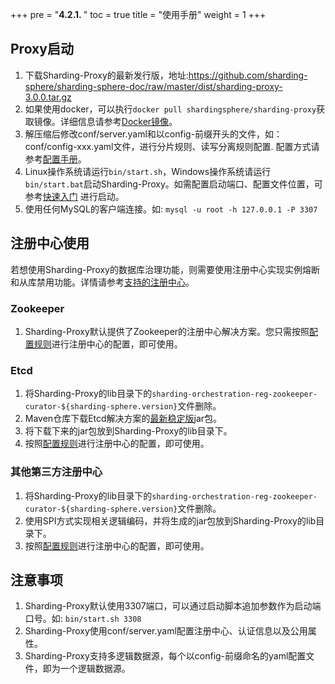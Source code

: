 +++
pre = "<b>4.2.1. </b>"
toc = true
title = "使用手册"
weight = 1
+++

## Proxy启动

1. 下载Sharding-Proxy的最新发行版，地址:https://github.com/sharding-sphere/sharding-sphere-doc/raw/master/dist/sharding-proxy-3.0.0.tar.gz
1. 如果使用docker，可以执行`docker pull shardingsphere/sharding-proxy`获取镜像。详细信息请参考[Docker镜像](/cn/manual/sharding-proxy/docker/)。
1. 解压缩后修改conf/server.yaml和以config-前缀开头的文件，如：conf/config-xxx.yaml文件，进行分片规则、读写分离规则配置. 配置方式请参考[配置手册](/cn/manual/sharding-proxy/configuration/)。
1. Linux操作系统请运行`bin/start.sh`，Windows操作系统请运行`bin/start.bat`启动Sharding-Proxy。如需配置启动端口、配置文件位置，可参考[快速入门](/cn/quick-start/sharding-proxy-quick-start/)
进行启动。
1. 使用任何MySQL的客户端连接。如: `mysql -u root -h 127.0.0.1 -P 3307`

## 注册中心使用

若想使用Sharding-Proxy的数据库治理功能，则需要使用注册中心实现实例熔断和从库禁用功能。详情请参考[支持的注册中心](/cn/features/orchestration/supported-registry-repo/)。

### Zookeeper

1. Sharding-Proxy默认提供了Zookeeper的注册中心解决方案。您只需按照[配置规则](/cn/manual/sharding-proxy/configuration/)进行注册中心的配置，即可使用。

### Etcd

1. 将Sharding-Proxy的lib目录下的`sharding-orchestration-reg-zookeeper-curator-${sharding-sphere.version}`文件删除。
1. Maven仓库下载Etcd解决方案的[最新稳定版](http://central.maven.org/maven2/io/shardingsphere/sharding-orchestration-reg-etcd/3.0.0/sharding-orchestration-reg-etcd-3.0.0.jar)jar包。
1. 将下载下来的jar包放到Sharding-Proxy的lib目录下。
1. 按照[配置规则](/cn/manual/sharding-proxy/configuration/)进行注册中心的配置，即可使用。

### 其他第三方注册中心

1. 将Sharding-Proxy的lib目录下的`sharding-orchestration-reg-zookeeper-curator-${sharding-sphere.version}`文件删除。
1. 使用SPI方式实现相关逻辑编码，并将生成的jar包放到Sharding-Proxy的lib目录下。
1. 按照[配置规则](/cn/manual/sharding-proxy/configuration/)进行注册中心的配置，即可使用。

## 注意事项

1. Sharding-Proxy默认使用3307端口，可以通过启动脚本追加参数作为启动端口号。如: `bin/start.sh 3308`
1. Sharding-Proxy使用conf/server.yaml配置注册中心、认证信息以及公用属性。
1. Sharding-Proxy支持多逻辑数据源，每个以config-前缀命名的yaml配置文件，即为一个逻辑数据源。
